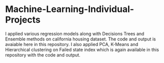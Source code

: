 # Machine-Learning-Individual-Projects

I applied various regression models along with Decisions Trees and Ensemble methods on california housing dataset. The code and output is avaiable here in this repository. 
I also applied PCA, K-Means and Hierarchical clustering on Failed state index which is again available in this repository with the code and output.
